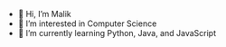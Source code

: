 - 👋 Hi, I’m Malik
- 👀 I’m interested in Computer Science
- 🌱 I’m currently learning Python, Java, and JavaScript

<!---
kilam2468/kilam2468 is a ✨ special ✨ repository because its `README.md` (this file) appears on your GitHub profile.
You can click the Preview link to take a look at your changes.
--->
